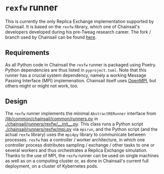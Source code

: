 # `rexfw` runner

This is currently the only Replica Exchange implementation supported by Chainsail.
It is based on the `rexfw` library, which one of Chainsail's developers developed during his pre-Tweag research career.
The fork / branch used by Chainsail can be found [here](https://github.com/tweag/rexfw/tree/resaas).

## Requirements

As all Python code in Chainsail the `rexfw` runner is packaged using Poetry.
Python dependencies are thus listed in `pyproject.toml`.
Note that this runner has a crucial system dependency, namely a working Message Passing Interface (MPI) implemenation.
Chainsail itself uses [OpenMPI](https://www.open-mpi.org/), but others might or might not work, too.

## Design

The `rexfw` runner implements the minimal `AbstractRERunner` interface from [/lib/common/chainsail/common/runners.py](/lib/common/chainsail/common/runners.py) in [./chainsail/runners/rexfw/\_\_init\_\_.py](./chainsail/runners/rexfw/__init__.py).
This class runs a Python script [./chainsail/runners/rexfw/mpi.py](./chainsail/runners/rexfw/mpi.py) via `mpirun`, and the Python script (and the actual `rexfw` library) uses the `mpi4py` library to communicate between processes.
`rexfw` has a controller / worker architecture, in which one controller process distributes sampling / exchange / other tasks to one or several workers and thus orchestrates a Replica Exchange simulation.
Thanks to the use of MPI, the `rexfw` runner can be used on single machines as well as on a computing cluster or, as done in Chainsail's current full deployment, on a cluster of Kybernetes pods.

